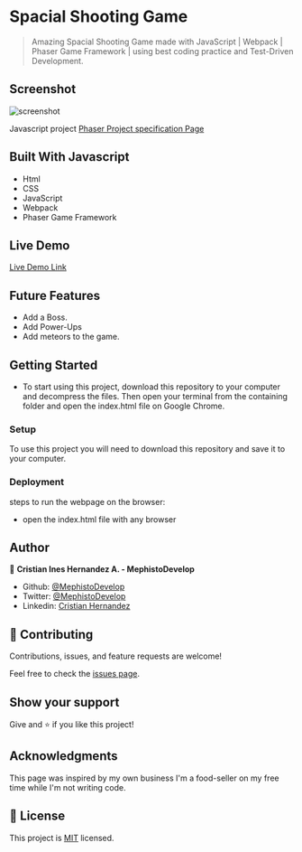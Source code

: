 # Spacial Shooting Game

> Amazing Spacial Shooting Game made with JavaScript | Webpack | Phaser Game Framework | using best coding practice and Test-Driven Development.

## Screenshot

![screenshot](./screenshotphaser.gif)

Javascript project [Phaser Project specification Page](https://www.notion.so/Shooter-game-203e819041c7486bb36f9e65faecba27)

## Built With Javascript

- Html
- CSS
- JavaScript
- Webpack
- Phaser Game Framework

## Live Demo

[Live Demo Link](https://mephistodevelop.github.io/phaser_shooting_game/)

## Future Features

- Add a Boss.
- Add Power-Ups
- Add meteors to the game.

## Getting Started

- To start using this project, download this repository to your computer and decompress the files. Then open your terminal from the containing folder and open the index.html file on Google Chrome.

### Setup

To use this project you will need to download this repository and save it to your computer.

### Deployment

steps to run the webpage on the browser:

- open the index.html file with any browser

## Author

👤 **Cristian Ines Hernandez A. - MephistoDevelop**

- Github: [@MephistoDevelop](https://github.com/MephistoDevelop)
- Twitter: [@MephistoDevelop](https://twitter.com/MephistoDevelop)
- Linkedin: [Cristian Hernandez](https://www.linkedin.com/in/cristian-hernandez1992/)

## 🤝 Contributing

Contributions, issues, and feature requests are welcome!

Feel free to check the [issues page](issues/).

## Show your support

Give and ⭐️ if you like this project!

## Acknowledgments

This page was inspired by my own business I'm a food-seller on my free time while I'm not writing code.

## 📝 License

This project is [MIT](lic.url) licensed.
